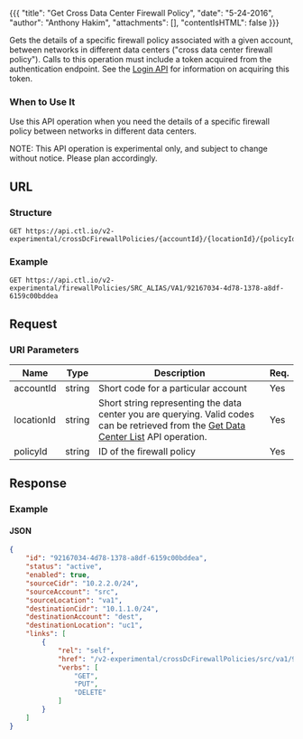 {{{
  "title": "Get Cross Data Center Firewall Policy",
  "date": "5-24-2016",
  "author": "Anthony Hakim",
  "attachments": [],
  "contentIsHTML": false
}}}

Gets the details of a specific firewall policy associated with a given account, between networks in different data centers ("cross data center firewall policy"). Calls to this operation must include a token acquired from the authentication endpoint. See the [Login API](https://www.ctl.io/api-docs/v2/#authentication-login) for information on acquiring this token.

### When to Use It

Use this API operation when you need the details of a specific firewall policy between networks in different data centers.

  NOTE: This API operation is experimental only, and subject to change without notice. Please plan accordingly.

## URL

### Structure

    GET https://api.ctl.io/v2-experimental/crossDcFirewallPolicies/{accountId}/{locationId}/{policyId}

### Example

    GET https://api.ctl.io/v2-experimental/firewallPolicies/SRC_ALIAS/VA1/92167034-4d78-1378-a8df-6159c00bddea

## Request

### URI Parameters

| Name | Type | Description | Req. |
| --- | --- | --- | --- |
| accountId | string | Short code for a particular account | Yes |
| locationId | string | Short string representing the data center you are querying. Valid codes can be retrieved from the [Get Data Center List](https://www.ctl.io/api-docs/v2/#data-centers-get-data-center) API operation. | Yes |
| policyId | string | ID of the firewall policy  | Yes |

## Response

### Example

#### JSON
```json
{
    "id": "92167034-4d78-1378-a8df-6159c00bddea",
    "status": "active",
    "enabled": true,
    "sourceCidr": "10.2.2.0/24",
    "sourceAccount": "src",
    "sourceLocation": "va1",
    "destinationCidr": "10.1.1.0/24",
    "destinationAccount": "dest",
    "destinationLocation": "uc1",
    "links": [
        {
            "rel": "self",
            "href": "/v2-experimental/crossDcFirewallPolicies/src/va1/92167034-4d78-1378-a8df-6159c00bddea",
            "verbs": [
                "GET",
                "PUT",
                "DELETE"
            ]
        }
    ]
}
```
